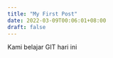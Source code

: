 ```yaml
---
title: "My First Post"
date: 2022-03-09T00:06:01+08:00
draft: false
---
```


Kami belajar GIT hari ini 

